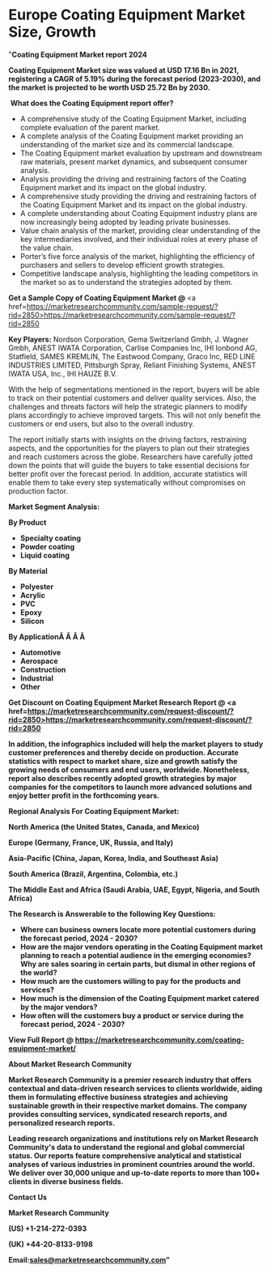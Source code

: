 # Europe Coating Equipment Market Size, Growth
"<strong>Coating Equipment Market report 2024</strong>

<strong>Coating Equipment Market size was valued at USD 17.16 Bn in 2021, registering a CAGR of 5.19% during the forecast period (2023-2030), and the market is projected to be worth USD 25.72 Bn by 2030.</strong>

 <strong><b>What does the Coating Equipment report offer?</b></strong>
<ul>
  <li>A comprehensive study of the Coating Equipment Market, including complete evaluation of the parent market.</li>
  <li>A complete analysis of the Coating Equipment market providing an understanding of the market size and its commercial landscape.</li>
  <li>The Coating Equipment market evaluation by upstream and downstream raw materials, present market dynamics, and subsequent consumer analysis.</li>
  <li>Analysis providing the driving and restraining factors of the Coating Equipment market and its impact on the global industry.</li>
  <li>A comprehensive study providing the driving and restraining factors of the Coating Equipment Market and its impact on the global industry.</li>
  <li>A complete understanding about Coating Equipment industry plans are now increasingly being adopted by leading private businesses.</li>
  <li>Value chain analysis of the market, providing clear understanding of the key intermediaries involved, and their individual roles at every phase of the value chain.</li>
  <li>Porter’s five force analysis of the market, highlighting the efficiency of purchasers and sellers to develop efficient growth strategies.</li>
  <li>Competitive landscape analysis, highlighting the leading competitors in the market so as to understand the strategies adopted by them.</li>
</ul>

<strong>Get a Sample Copy of Coating Equipment Market @ </strong><a href=https://marketresearchcommunity.com/sample-request/?rid=2850><u>https://marketresearchcommunity.com/sample-request/?rid=2850</u></a>

<strong>Key Players:</strong> 
Nordson Corporation, Gema Switzerland Gmbh, J. Wagner Gmbh, ANEST IWATA Corporation, Carlise Companies Inc, IHI Ionbond AG, Statfield, SAMES KREMLIN, The Eastwood Company, Graco Inc, RED LINE INDUSTRIES LIMITED, Pittsburgh Spray, Reliant Finishing Systems, ANEST IWATA USA, Inc., IHI HAUZE B.V.

With the help of segmentations mentioned in the report, buyers will be able to track on their potential customers and deliver quality services. Also, the challenges and threats factors will help the strategic planners to modify plans accordingly to achieve improved targets. This will not only benefit the customers or end users, but also to the overall industry.

The report initially starts with insights on the driving factors, restraining aspects, and the opportunities for the players to plan out their strategies and reach customers across the globe. Researchers have carefully jotted down the points that will guide the buyers to take essential decisions for better profit over the forecast period. In addition, accurate statistics will enable them to take every step systematically without compromises on production factor.

<strong>Market Segment Analysis:</strong>


<strong><strong>By Product </strong></h4>
<ul>
 	<li>Specialty coating</li>
 	<li>Powder coating</li>
 	<li>Liquid coating</li>
</ul>
<strong><strong>By Material </strong></h4>
<ul>
 	<li>Polyester</li>
 	<li>Acrylic</li>
 	<li>PVC</li>
 	<li>Epoxy</li>
 	<li>Silicon</li>
</ul>
<strong><strong>By ApplicationÂ Â Â Â  </strong></h4>
<ul>
 	<li>Automotive</li>
 	<li>Aerospace</li>
 	<li>Construction</li>
 	<li>Industrial</li>
 	<li>Other</li>
</ul>

<strong>Get Discount on Coating Equipment Market Research Report @ </b></strong><a href=https://marketresearchcommunity.com/request-discount/?rid=2850><u>https://marketresearchcommunity.com/request-discount/?rid=2850</u></a>

In addition, the infographics included will help the market players to study customer preferences and thereby decide on production. Accurate statistics with respect to market share, size and growth satisfy the growing needs of consumers and end users, worldwide. Nonetheless, report also describes recently adopted growth strategies by major companies for the competitors to launch more advanced solutions and enjoy better profit in the forthcoming years.

<strong>Regional Analysis For Coating Equipment Market:</strong>

<strong>North America</strong> (the United States, Canada, and Mexico)

<strong>Europe</strong> (Germany, France, UK, Russia, and Italy)

<strong>Asia-Pacific</strong> (China, Japan, Korea, India, and Southeast Asia)

<strong>South America</strong> (Brazil, Argentina, Colombia, etc.)

<strong>The Middle East and Africa</strong> (Saudi Arabia, UAE, Egypt, Nigeria, and South Africa)

<strong>The Research is Answerable to the following Key Questions:</strong>
<ul>
 	<li>Where can business owners locate more potential customers during the forecast period, 2024 - 2030?</li>
 	<li>How are the major vendors operating in the Coating Equipment market planning to reach a potential audience in the emerging economies? Why are sales soaring in certain parts, but dismal in other regions of the world?</li>
 	<li>How much are the customers willing to pay for the products and services?</li>
 	<li>How much is the dimension of the Coating Equipment market catered by the major vendors?</li>
 	<li>How often will the customers buy a product or service during the forecast period, 2024 - 2030?</li>
</ul>

<strong>View Full Report @</strong> <a href=https://marketresearchcommunity.com/coating-equipment-market/>https://marketresearchcommunity.com/coating-equipment-market/</a>

<strong>About Market Research Community</strong>

Market Research Community is a premier research industry that offers contextual and data-driven research services to clients worldwide, aiding them in formulating effective business strategies and achieving sustainable growth in their respective market domains. The company provides consulting services, syndicated research reports, and personalized research reports.

Leading research organizations and institutions rely on Market Research Community's data to understand the regional and global commercial status. Our reports feature comprehensive analytical and statistical analyses of various industries in prominent countries around the world. We deliver over 30,000 unique and up-to-date reports to more than 100+ clients in diverse business fields.

<strong>Contact Us</strong>

<strong>Market Research Community</strong>

(US) +1-214-272-0393

(UK) +44-20-8133-9198

<strong>Email:</strong>sales@marketresearchcommunity.com"
